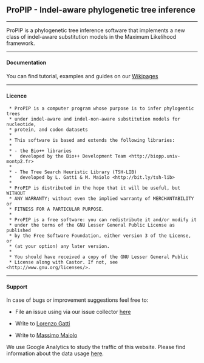 ## ProPIP - Indel-aware phylogenetic tree inference

----

ProPIP is a phylogenetic tree inference software that implements a new class of
indel-aware substitution models in the Maximum Likelihood framework.

----
#### Documentation

You can find tutorial, examples and guides on our [Wikipages](https://github.com/acg-team/ProPIP/blob/master/ProPIP.wiki/Home.md)

----
#### Licence

     * ProPIP is a computer program whose purpose is to infer phylogentic trees
     * under indel-aware and indel-non-aware substitution models for nucleotide,
     * protein, and codon datasets
     *
     * This software is based and extends the following libraries:
     *
     * - the Bio++ libraries
     *   developed by the Bio++ Development Team <http://biopp.univ-montp2.fr>
     *
     * - The Tree Search Heuristic Library (TSH-LIB)
     *   developed by L. Gatti & M. Maiolo <http://bit.ly/tsh-lib>
     *
     * ProPIP is distributed in the hope that it will be useful, but WITHOUT
     * ANY WARRANTY; without even the implied warranty of MERCHANTABILITY or
     * FITNESS FOR A PARTICULAR PURPOSE.
     *
     * ProPIP is a free software: you can redistribute it and/or modify it
     * under the terms of the GNU Lesser General Public License as published
     * by the Free Software Foundation, either version 3 of the License, or
     * (at your option) any later version.
     *
     * You should have received a copy of the GNU Lesser General Public
     * License along with Castor. If not, see <http://www.gnu.org/licenses/>.

----
#### Support
In case of bugs or improvement suggestions feel free to:
    
- File an issue using via our issue collector [here](http://track.lorenzogatti.me/issuetracking_minijati.html)
    
- Write to [Lorenzo Gatti](mailto:lorenzo.gatti@alumni.ethz.ch)
    
- Write to [Massimo Maiolo](mailto:massimo.maiolo@zhaw.ch)


We use Google Analytics to study the traffic of this website. Please find information about the data usage [here](https://policies.google.com/technologies/partner-sites?hl=en).

